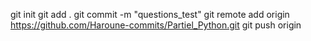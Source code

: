 git init
git add . 
git commit -m "questions_test"
git remote add origin https://github.com/Haroune-commits/Partiel_Python.git
git push origin